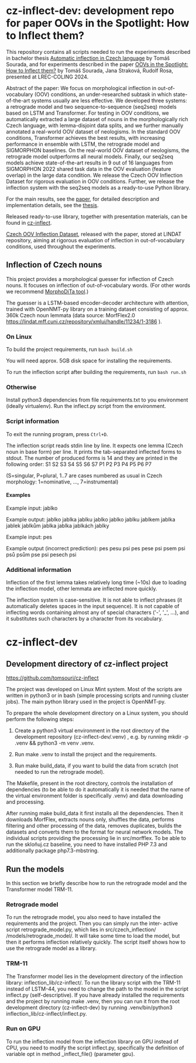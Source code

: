 # cz-inflect-dev: development repo for paper OOVs in the Spotlight: How to Inflect them?

This repository contains all scripts needed to run the experiments described in bachelor thesis [Automatic inflection in Czech language](http://hdl.handle.net/20.500.11956/184286) by Tomáš Sourada, and for experiments described in the paper [OOVs in the Spotlight: How to Inflect them?](https://aclanthology.org/2024.lrec-main.1091) by Tomáš Sourada, Jana Straková, Rudolf Rosa, presented at LREC-COLING 2024. 

Abstract of the paper: We focus on morphological inflection in out-of-vocabulary (OOV) conditions, an under-researched subtask in which state-of-the-art systems usually are less effective. We developed three systems: a retrograde model and two sequence-to-sequence (seq2seq) models based on LSTM and Transformer. For testing in OOV conditions, we automatically extracted a large dataset of nouns in the morphologically rich Czech language, with lemma-disjoint data splits, and we further manually annotated a real-world OOV dataset of neologisms. In the standard OOV conditions, Transformer achieves the best results, with increasing performance in ensemble with LSTM, the retrograde model and SIGMORPHON baselines. On the real-world OOV dataset of neologisms, the retrograde model outperforms all neural models. Finally, our seq2seq models achieve state-of-the-art results in 9 out of 16 languages from SIGMORPHON 2022 shared task data in the OOV evaluation (feature overlap) in the large data condition. We release the Czech OOV Inflection Dataset for rigorous evaluation in OOV conditions. Further, we release the inflection system with the seq2seq models as a ready-to-use Python library.

For the main results, see the [paper](https://aclanthology.org/2024.lrec-main.1091), for detailed description and implementation details, see the [thesis](http://hdl.handle.net/20.500.11956/184286).

Released ready-to-use library, together with presentation materials, can be found in [cz-inflect](https://github.com/tomsouri/cz-inflect).

[Czech OOV Inflection Dataset](http://hdl.handle.net/11234/1-5471), released with the paper, stored at LINDAT repository, aiming at rigorous evaluation of inflection in out-of-vocabulary conditions, used throughout the experiments.

## Inflection of Czech nouns

This project provides a morphological guesser for inflection of Czech nouns. It focuses on inflection of out-of-vocabulary words. (For other words we recommend [MorphoDiTa tool](https://lindat.mff.cuni.cz/services/morphodita/).)

The guesser is a LSTM-based encoder-decoder architecture with attention, trained with OpenNMT-py library on a training dataset consisting of approx. 360k Czech noun lemmata (data source: MorfFlex2.0 https://lindat.mff.cuni.cz/repository/xmlui/handle/11234/1-3186 ).


### On Linux

To build the project requirements, run
`bash build.sh`

You will need approx. 5GB disk space for installing the requirements.

To run the inflection script after building the requirements, run
`bash run.sh`

### Otherwise

Install python3 dependencies from file requirements.txt to you environment (ideally virtualenv).
Run the inflect.py script from the environment.

### Script information
To exit the running program, press `Ctrl+D`.

The inflection script reads stdin line by line. It expects one lemma (Czech noun in base form) per line.
It prints the tab-separated inflected forms to stdout.
The number of produced forms is 14 and they are printed in the following order:
S1	S2	S3	S4	S5	S6	S7	P1	P2	P3	P4	P5	P6	P7

(S=singular, P=plural, 1..7 are cases numbered as usual in Czech morphology: 1=nominative, ..., 7=instrumental)

#### Examples
Example input:
jablko

Example output:
jablko	jablka	jablku	jablko	jablko	jablku	jablkem	jablka	jablek	jablkům	jablka	jablka	jablkách	jablky

 
Example input:
pes

Example output (incorrect prediction):
pes	pesu	psi	pes	pese	psi	psem	psi	psů	psům	pse	psi	pesech	psi


### Additional information
Inflection of the first lemma takes relatively long time (~10s) due to loading the inflection model, other lemmata are inflected more quickly.

The inflection system is case-sensitive. It is not able to inflect phrases (it automatically deletes spaces in the input sequence). It is not capable of inflecting words containing almost any of special characters ('-', '_', ...), and it substitutes such characters by a character from its vocabulary.




























# cz-inflect-dev

## Development directory of cz-inflect project
https://github.com/tomsouri/cz-inflect

The project was developed on Linux Mint system. Most of the scripts are
written in python3 or in bash (simple processing scripts and running cluster
jobs). The main python library used in the project is OpenNMT-py.

To prepare the whole development directory on a Linux system, you should
perform the following steps:

1. Create a python3 virtual environment in the root directory of the development repository (cz-inflect-dev/.venv) , e.g. by running mkdir -p .venv && python3 -m venv .venv.

2. Run make .venv to install the project and the requirements.
3. Run make build_data, if you want to build the data from scratch (not
needed to run the retrograde model).

The Makefile, present in the root directory, controls the installation of
dependencies (to be able to do it automatically it is needed that the name of
the virtual environment folder is specifically .venv) and data downloading
and processing.

After running make build_data it first installs all the dependencies.
Then it downloads MorfFlex, extracts nouns only, shuffles the data, performs
filtering and other processing of the data, removes duplicates, builds the
datasets and converts them to the format for neural network models. The
individual scripts providing the processing lie in src/morfflex.
To be able to run the skloňuj.cz baseline, you need to have installed PHP
7.3 and additionally package php7.3-mbstring.


## Run the models
In this section we briefly describe how to run the retrograde model and the
Transformer model TRM-11.

### Retrograde model 
To run the retrograde model, you also need to have
installed the requirements and the project. Then you can simply run the inter-
active script retrograde_model.py, which lies in src/czech_inflection/
/models/retrograde_model/. It will take some time to load the model, but
then it performs inflection relatively quickly. The script itself shows how to
use the retrograde model as a library.

### TRM-11 
The Transformer model lies in the development directory of the
inflection library: inflection_lib/cz-inflect/. To run the library script
with the TRM-11 instead of LSTM-44, you need to change the path to
the model in the script inflect.py (self-descriptive). If you have already
installed the requirements and the project by running make .venv, then you
can run it from the root development directory (cz-inflect-dev) by running
.venv/bin/python3 inflection_lib/cz-inflect/inflect.py.

### Run on GPU 
To run the inflection model from the inflection library on
GPU instead of CPU, you need to modify the script inflect.py, specifically
the definition of variable opt in method _inflect_file() (parameter gpu).


